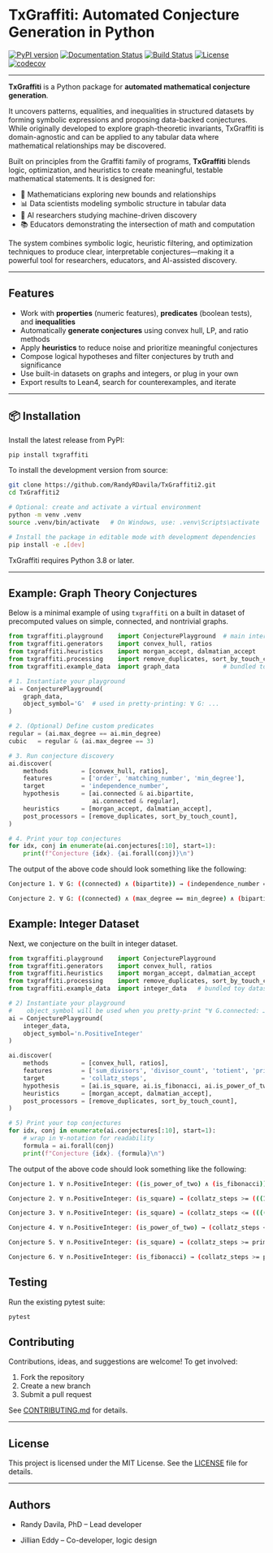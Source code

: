 # TxGraffiti: Automated Conjecture Generation in Python

[![PyPI version](https://img.shields.io/pypi/v/txgraffiti.svg)](https://pypi.org/project/txgraffiti/)
[![Documentation Status](https://readthedocs.org/projects/txgraffiti2/badge/?version=latest)](https://txgraffiti2.readthedocs.io/en/latest/)
[![Build Status](https://github.com/RandyRDavila/TxGraffiti2/actions/workflows/ci.yml/badge.svg)](https://github.com/RandyRDavila/TxGraffiti2/actions)
[![License](https://img.shields.io/github/license/RandyRDavila/TxGraffiti2)](LICENSE)
[![codecov](https://codecov.io/gh/RandyRDavila/txgraffiti2/branch/main/graph/badge.svg)](https://codecov.io/gh/RandyRDavila/txgraffiti2)

---

**TxGraffiti** is a Python package for **automated mathematical conjecture generation**.

It uncovers patterns, equalities, and inequalities in structured datasets by forming symbolic expressions and proposing data-backed conjectures. While originally developed to explore graph-theoretic invariants, TxGraffiti is domain-agnostic and can be applied to any tabular data where mathematical relationships may be discovered.

Built on principles from the Graffiti family of programs, **TxGraffiti** blends logic, optimization, and heuristics to create meaningful, testable mathematical statements. It is designed for:

- 📐 Mathematicians exploring new bounds and relationships
- 📊 Data scientists modeling symbolic structure in tabular data
- 🤖 AI researchers studying machine-driven discovery
- 📚 Educators demonstrating the intersection of math and computation

The system combines symbolic logic, heuristic filtering, and optimization techniques to produce clear, interpretable conjectures—making it a powerful tool for researchers, educators, and AI-assisted discovery.

---

## Features

- Work with **properties** (numeric features), **predicates** (boolean tests), and **inequalities**
- Automatically **generate conjectures** using convex hull, LP, and ratio methods
- Apply **heuristics** to reduce noise and prioritize meaningful conjectures
- Compose logical hypotheses and filter conjectures by truth and significance
- Use built-in datasets on graphs and integers, or plug in your own
- Export results to Lean4, search for counterexamples, and iterate

---

## 📦 Installation

Install the latest release from PyPI:

```bash
pip install txgraffiti
```

To install the development version from source:

```bash
git clone https://github.com/RandyRDavila/TxGraffiti2.git
cd TxGraffiti2

# Optional: create and activate a virtual environment
python -m venv .venv
source .venv/bin/activate   # On Windows, use: .venv\Scripts\activate

# Install the package in editable mode with development dependencies
pip install -e .[dev]
```

TxGraffiti requires Python 3.8 or later.

---

## Example: Graph Theory Conjectures

Below is a minimal example of using `txgraffiti` on a built in dataset of precomputed values on simple, connected, and nontrivial graphs.

```python
from txgraffiti.playground    import ConjecturePlayground  # main interface for discovery
from txgraffiti.generators    import convex_hull, ratios
from txgraffiti.heuristics    import morgan_accept, dalmatian_accept
from txgraffiti.processing    import remove_duplicates, sort_by_touch_count
from txgraffiti.example_data  import graph_data            # bundled toy dataset

# 1. Instantiate your playground
ai = ConjecturePlayground(
    graph_data,
    object_symbol='G'  # used in pretty-printing: ∀ G: ...
)

# 2. (Optional) Define custom predicates
regular = (ai.max_degree == ai.min_degree)
cubic   = regular & (ai.max_degree == 3)

# 3. Run conjecture discovery
ai.discover(
    methods         = [convex_hull, ratios],
    features        = ['order', 'matching_number', 'min_degree'],
    target          = 'independence_number',
    hypothesis      = [ai.connected & ai.bipartite,
                       ai.connected & regular],
    heuristics      = [morgan_accept, dalmatian_accept],
    post_processors = [remove_duplicates, sort_by_touch_count],
)

# 4. Print your top conjectures
for idx, conj in enumerate(ai.conjectures[:10], start=1):
    print(f"Conjecture {idx}. {ai.forall(conj)}\n")

```

The output of the above code should look something like the following:

```bash
Conjecture 1. ∀ G: ((connected) ∧ (bipartite)) → (independence_number == ((-1 * matching_number) + order))

Conjecture 2. ∀ G: ((connected) ∧ (max_degree == min_degree) ∧ (bipartite)) → (independence_number == matching_number)
```

## Example: Integer Dataset

Next, we conjecture on the built in integer dataset.

```python
from txgraffiti.playground    import ConjecturePlayground
from txgraffiti.generators    import convex_hull, ratios
from txgraffiti.heuristics    import morgan_accept, dalmatian_accept
from txgraffiti.processing    import remove_duplicates, sort_by_touch_count
from txgraffiti.example_data  import integer_data   # bundled toy dataset

# 2) Instantiate your playground
#    object_symbol will be used when you pretty-print "∀ G.connected: …"
ai = ConjecturePlayground(
    integer_data,
    object_symbol='n.PositiveInteger'
)

ai.discover(
    methods         = [convex_hull, ratios],
    features        = ['sum_divisors', 'divisor_count', 'totient', 'prime_factor_count'],
    target          = 'collatz_steps',
    hypothesis      = [ai.is_square, ai.is_fibonacci, ai.is_power_of_two],
    heuristics      = [morgan_accept, dalmatian_accept],
    post_processors = [remove_duplicates, sort_by_touch_count],
)

# 5) Print your top conjectures
for idx, conj in enumerate(ai.conjectures[:10], start=1):
    # wrap in ∀-notation for readability
    formula = ai.forall(conj)
    print(f"Conjecture {idx}. {formula}\n")
```

The output of the above code should look something like the following:

```bash
Conjecture 1. ∀ n.PositiveInteger: ((is_power_of_two) ∧ (is_fibonacci)) → (collatz_steps == prime_factor_count)

Conjecture 2. ∀ n.PositiveInteger: (is_square) → (collatz_steps >= (((17/8 * divisor_count) + -17/8) + (-9/8 * prime_factor_count)))

Conjecture 3. ∀ n.PositiveInteger: (is_square) → (collatz_steps <= (((((-17/10 * sum_divisors) + -391/8) + (1887/40 * divisor_count)) + (34/5 * totient)) + (-1847/40 * prime_factor_count)))

Conjecture 4. ∀ n.PositiveInteger: (is_power_of_two) → (collatz_steps <= prime_factor_count)

Conjecture 5. ∀ n.PositiveInteger: (is_square) → (collatz_steps >= prime_factor_count)

Conjecture 6. ∀ n.PositiveInteger: (is_fibonacci) → (collatz_steps >= prime_factor_count)
```

## Testing

Run the existing pytest suite:

```bash
pytest
```

## Contributing

Contributions, ideas, and suggestions are welcome!
To get involved:

1. Fork the repository
2. Create a new branch
3. Submit a pull request

See [CONTRIBUTING.md](/CONTRIBUTING.md) for details.

---

## License

This project is licensed under the MIT License. See the [LICENSE](/LICENSE) file for details.

---

## Authors

- Randy Davila, PhD – Lead developer

- Jillian Eddy – Co-developer, logic design
